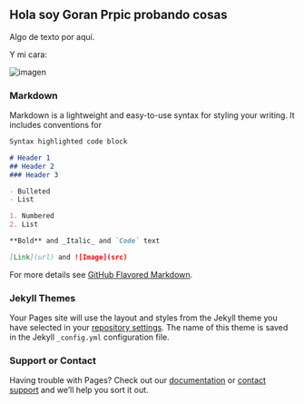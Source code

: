 ## Hola soy Goran Prpic probando cosas
<!-- 
You can use the [editor on GitHub](https://github.com/gorandp/website/edit/gh-pages/index.md) to maintain and preview the content for your website in Markdown files.
-->
<!-- 
Whenever you commit to this repository, GitHub Pages will run [Jekyll](https://jekyllrb.com/) to rebuild the pages in your site, from the content in your Markdown files.
-->

Algo de texto por aquí.

Y mi cara:

![imagen](https://user-images.githubusercontent.com/56173842/116640584-4fb28500-a941-11eb-99e7-028a68ad8297.png)


### Markdown

Markdown is a lightweight and easy-to-use syntax for styling your writing. It includes conventions for

```markdown
Syntax highlighted code block

# Header 1
## Header 2
### Header 3

- Bulleted
- List

1. Numbered
2. List

**Bold** and _Italic_ and `Code` text

[Link](url) and ![Image](src)
```

For more details see [GitHub Flavored Markdown](https://guides.github.com/features/mastering-markdown/).

### Jekyll Themes

Your Pages site will use the layout and styles from the Jekyll theme you have selected in your [repository settings](https://github.com/gorandp/website/settings/pages). The name of this theme is saved in the Jekyll `_config.yml` configuration file.

### Support or Contact

Having trouble with Pages? Check out our [documentation](https://docs.github.com/categories/github-pages-basics/) or [contact support](https://support.github.com/contact) and we’ll help you sort it out.
